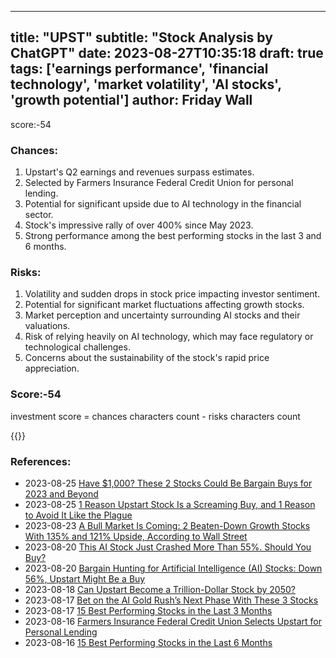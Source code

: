 
---
title: "UPST"
subtitle: "Stock Analysis by ChatGPT"
date: 2023-08-27T10:35:18
draft: true
tags: ['earnings performance', 'financial technology', 'market volatility', 'AI stocks', 'growth potential']
author: Friday Wall
---

score:-54
### Chances:
1. Upstart's Q2 earnings and revenues surpass estimates.
2. Selected by Farmers Insurance Federal Credit Union for personal lending.
3. Potential for significant upside due to AI technology in the financial sector.
4. Stock's impressive rally of over 400% since May 2023.
5. Strong performance among the best performing stocks in the last 3 and 6 months.
### Risks:
1. Volatility and sudden drops in stock price impacting investor sentiment.
2. Potential for significant market fluctuations affecting growth stocks.
3. Market perception and uncertainty surrounding AI stocks and their valuations.
4. Risk of relying heavily on AI technology, which may face regulatory or technological challenges.
5. Concerns about the sustainability of the stock's rapid price appreciation.
### Score:-54
investment score = chances characters count - risks characters count

{{<tradingview symbol="NASDAQ:UPST">}}
### References:
- 2023-08-25 [Have $1,000? These 2 Stocks Could Be Bargain Buys for 2023 and Beyond](https://finance.yahoo.com/m/12c6742c-be6b-3476-bf7b-7cd0a2d41df5/have-%241%2C000%3F-these-2-stocks.html?.tsrc=rss)
- 2023-08-25 [1 Reason Upstart Stock Is a Screaming Buy, and 1 Reason to Avoid It Like the Plague](https://finance.yahoo.com/m/9a4c5f2b-aad1-3ec6-bc5f-7a651278aa0f/1-reason-upstart-stock-is-a.html?.tsrc=rss)
- 2023-08-23 [A Bull Market Is Coming: 2 Beaten-Down Growth Stocks With 135% and 121% Upside, According to Wall Street](https://finance.yahoo.com/m/d65b2fc8-4620-306d-a06f-b8686970dd64/a-bull-market-is-coming%3A-2.html?.tsrc=rss)
- 2023-08-20 [This AI Stock Just Crashed More Than 55%. Should You Buy?](https://finance.yahoo.com/m/f6581efc-b223-3862-9e0a-cc5d3f69a6e8/this-ai-stock-just-crashed.html?.tsrc=rss)
- 2023-08-20 [Bargain Hunting for Artificial Intelligence (AI) Stocks: Down 56%, Upstart Might Be a Buy](https://finance.yahoo.com/m/0dc624f0-03ed-3bb7-a33e-9018992d5044/bargain-hunting-for.html?.tsrc=rss)
- 2023-08-18 [Can Upstart Become a Trillion-Dollar Stock by 2050?](https://finance.yahoo.com/m/7b2c5edf-1ff5-38ec-86c1-f705a5cafb30/can-upstart-become-a.html?.tsrc=rss)
- 2023-08-17 [Bet on the AI Gold Rush’s Next Phase With These 3 Stocks](https://finance.yahoo.com/news/bet-ai-gold-rush-next-131330147.html?.tsrc=rss)
- 2023-08-17 [15 Best Performing Stocks in the Last 3 Months](https://finance.yahoo.com/news/15-best-performing-stocks-last-191221906.html?.tsrc=rss)
- 2023-08-16 [Farmers Insurance Federal Credit Union Selects Upstart for Personal Lending](https://finance.yahoo.com/news/farmers-insurance-federal-credit-union-130000934.html?.tsrc=rss)
- 2023-08-16 [15 Best Performing Stocks in the Last 6 Months](https://finance.yahoo.com/news/15-best-performing-stocks-last-103533111.html?.tsrc=rss)


                